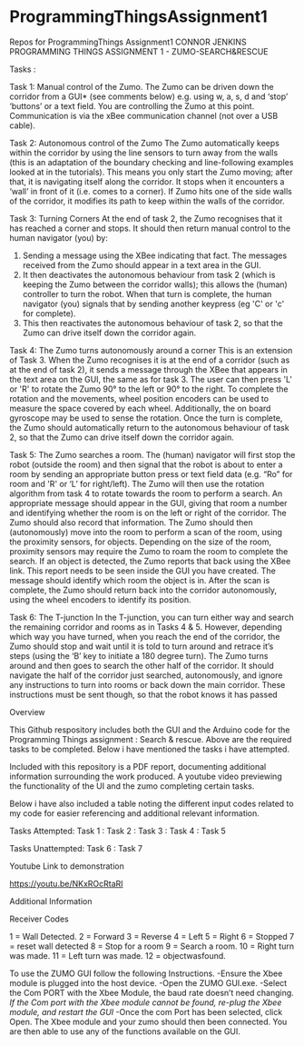 # ProgrammingThingsAssignment1
Repos for ProgrammingThings Assignment1
CONNOR JENKINS PROGRAMMING THINGS ASSIGNMENT 1 - ZUMO-SEARCH&RESCUE

Tasks : 

Task 1: Manual control of the Zumo.
The Zumo can be driven down the corridor from a GUI* (see comments below) e.g. using w, a, s, d and
‘stop’ ‘buttons’ or a text field. You are controlling the Zumo at this point. Communication is via the xBee
communication channel (not over a USB cable).

Task 2: Autonomous control of the Zumo
The Zumo automatically keeps within the corridor by using the line sensors to turn away from the walls (this
is an adaptation of the boundary checking and line-following examples looked at in the tutorials). This
means you only start the Zumo moving; after that, it is navigating itself along the corridor. It stops when it
encounters a ‘wall’ in front of it (i.e. comes to a corner). If Zumo hits one of the side walls of the corridor, it
modifies its path to keep within the walls of the corridor.

Task 3: Turning Corners
At the end of task 2, the Zumo recognises that it has reached a corner and stops. It should then return
manual control to the human navigator (you) by:
1. Sending a message using the XBee indicating that fact. The messages received from the Zumo
should appear in a text area in the GUI.
2. It then deactivates the autonomous behaviour from task 2 (which is keeping the Zumo between the
corridor walls); this allows the (human) controller to turn the robot. When that turn is complete, the
human navigator (you) signals that by sending another keypress (eg 'C' or 'c' for complete).
3. This then reactivates the autonomous behaviour of task 2, so that the Zumo can drive itself down
the corridor again.

Task 4: The Zumo turns autonomously around a corner
This is an extension of Task 3. When the Zumo recognises it is at the end of a corridor (such as at the end of
task 2), it sends a message through the XBee that appears in the text area on the GUI, the same as for task 3.
The user can then press 'L' or 'R' to rotate the Zumo 90° to the left or 90° to the right. To complete the
rotation and the movements, wheel position encoders can be used to measure the space covered by each
wheel. Additionally, the on board gyroscope may be used to sense the rotation. Once the turn is complete,
the Zumo should automatically return to the autonomous behaviour of task 2, so that the Zumo can drive
itself down the corridor again.

Task 5: The Zumo searches a room.
The (human) navigator will first stop the robot (outside the room) and then signal that the robot is about to
enter a room by sending an appropriate button press or text field data (e.g. “Ro” for room and 'R' or ‘L’ for
right/left). The Zumo will then use the rotation algorithm from task 4 to rotate towards the room to perform
a search. An appropriate message should appear in the GUI, giving that room a number and identifying
whether the room is on the left or right of the corridor. The Zumo should also record that information. The
Zumo should then (autonomously) move into the room to perform a scan of the room, using the proximity
sensors, for objects. Depending on the size of the room, proximity sensors may require the Zumo to roam
the room to complete the search. If an object is detected, the Zumo reports that back using the XBee link.
This report needs to be seen inside the GUI you have created. The message should identify which room the
object is in. After the scan is complete, the Zumo should return back into the corridor autonomously, using
the wheel encoders to identify its position.

Task 6: The T-junction
In the T-junction, you can turn either way and search the remaining corridor and rooms as in Tasks 4 & 5.
However, depending which way you have turned, when you reach the end of the corridor, the Zumo should
stop and wait until it is told to turn around and retrace it’s steps (using the ‘B’ key to initiate a 180 degree
turn). The Zumo turns around and then goes to search the other half of the corridor. It should navigate the
half of the corridor just searched, autonomously, and ignore any instructions to turn into rooms or back
down the main corridor. These instructions must be sent though, so that the robot knows it has passed 

Overview

This Github respository includes both the GUI and the Arduino code for the Programming Things assignment : Search & rescue. Above are the required tasks to be completed. Below i have mentioned the tasks i have attempted.

Included with this repository is a PDF report, documenting additional information surrounding the work produced. A youtube video previewing the functionality of the UI and the zumo completing certain tasks. 

Below i have also included a table noting the different input codes related to my code for easier referencing and additional relevant information. 


Tasks Attempted:
Task 1  : Task 2 : Task 3 : Task 4 : Task 5

Tasks Unattempted:
Task 6 : Task 7

Youtube Link to demonstration

https://youtu.be/NKxROcRtaRI

Additional Information

Receiver Codes

1 = Wall Detected.
2 = Forward
3 = Reverse
4 = Left
5 = Right
6 = Stopped
7 = reset wall detected
8 = Stop for a room
9 = Search a room.
10 = Right turn was made.
11 = Left turn was made.
12 = objectwasfound.

To use the ZUMO GUI follow the following Instructions.
-Ensure the Xbee module is plugged into the host device.
-Open the ZUMO GUI.exe.
-Select the Com PORT with the Xbee Module, the baud rate doesn’t need changing.
*If the Com port with the Xbee module cannot be found, re-plug the Xbee module, and restart the GUI*
-Once the com Port has been selected, click Open. The Xbee module and your zumo should then been connected.
You are then able to use any of the functions available on the GUI.


